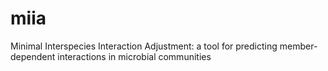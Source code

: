 # miia
Minimal Interspecies Interaction Adjustment: a tool for predicting member-dependent interactions in microbial communities
